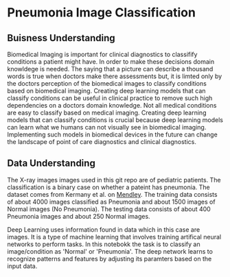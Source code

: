 # Pneumonia Image Classification

## Buisness Understanding 
Biomedical Imaging is important for clinical diagnostics to classifify conditions a patient might have. In order to make these decisions domain knowldege is needed. The saying that a picture can describe a thousand words is true when doctors make there assessments but, it is limted only by the doctors perception of the biomedical images to classify conditions based on biomedical imaging. Creating deep learning models that can classify conditions can be useful in clinical practice to remove such high dependencies on a doctors domain knowledge. Not all medical conditions are easy to classify based on medical imaging. Creating deep learning models that can classify conditions is crucial because deep learning models can learn what we humans can not visually see in biomedical imaging. Implementing such models in biomedical devices in the future can change the landscape of point of care diagnostics and clinical diagnostics.

## Data Understanding 
The X-ray images images used in this git repo are of pediatric patients. The classification is a binary case on whether a pateint has pneumonia. The dataset comes from Kermany et al. on [Mendley](https://data.mendeley.com/datasets/rscbjbr9sj/3). The training data consists of about 4000 images classified as Pneumonia and about 1500 images of Normal images (No Pneumonia). The testing data consists of about 400 Pneumonia images and about 250 Normal images.

Deep Learning uses information found in data which in this case are images. It is a type of machine learning that involves training artifical neural networks to perform tasks. In this notebokk the task is to classify an image/condition as 'Normal' or 'Pneumonia'. The deep network learns to recognize patterns and features by adjusting its paramters based on the input data. 
